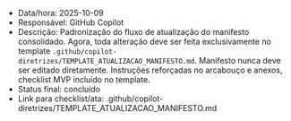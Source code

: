 - Data/hora: 2025-10-09
- Responsável: GitHub Copilot
- Descrição: Padronização do fluxo de atualização do manifesto consolidado. Agora, toda alteração deve ser feita exclusivamente no template `.github/copilot-diretrizes/TEMPLATE_ATUALIZACAO_MANIFESTO.md`. Manifesto nunca deve ser editado diretamente. Instruções reforçadas no arcabouço e anexos, checklist MVP incluído no template.
- Status final: concluído
- Link para checklist/ata: .github/copilot-diretrizes/TEMPLATE_ATUALIZACAO_MANIFESTO.md
